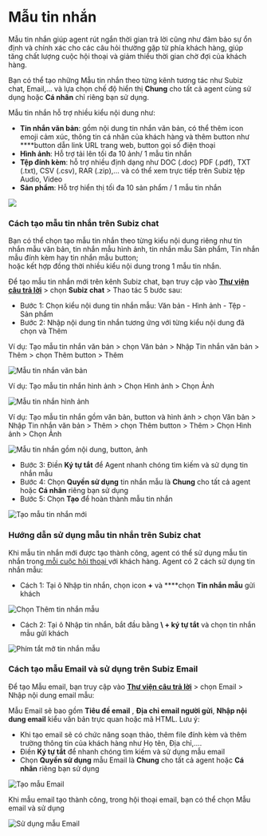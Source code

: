 # Mẫu tin nhắn

Mẫu tin nhắn giúp agent rút ngắn thời gian trả lời cũng như đảm bảo sự ổn định và chính xác cho các câu hỏi thường gặp từ phía khách hàng, giúp tăng chất lượng cuộc hội thoại và giảm thiểu thời gian chờ đợi của khách  hàng.

Bạn có thể tạo những Mẫu tin nhắn theo từng kênh tương tác như Subiz chat, Email,... và lựa chọn chế độ hiển thị **Chung** cho tất cả agent cùng sử dụng hoặc **Cá nhân** chỉ riêng bạn sử dụng.

Mẫu tin nhắn hỗ trợ nhiều kiểu nội dung như:

* **Tin nhắn văn bản**: gồm nội dung tin nhắn văn bản, có thể thêm icon emoji cảm xúc, thông tin cá nhân của khách hàng và thêm button như ****button dẫn link URL trang web, button gọi số điện thoại
* **Hình ảnh**: Hỗ trợ tải lên tối đa 10 ảnh/ 1 mẫu tin nhắn
* **Tệp đính kèm**: hỗ trợ nhiều định dạng như DOC \(.doc\) PDF \(.pdf\), TXT \(.txt\), CSV \(.csv\), RAR \(.zip\),... và có thể xem trực tiếp trên Subiz tệp Audio, Video
* **Sản phẩm**: Hỗ trợ hiển thị  tối đa 10 sản phẩm / 1 mẫu tin nhắn

![](../../.gitbook/assets/library.jpg)

### Cách tạo mẫu tin nhắn trên Subiz chat

Bạn có thể chọn tạo mẫu tin nhắn theo từng kiểu nội dung riêng như tin nhắn mẫu văn bản, tin nhắn mẫu hình ảnh, tin nhắn mẫu Sản phẩm, Tin nhắn mẫu đính kèm hay tin nhắn mẫu button;  
hoặc kết hợp đồng thời nhiều kiểu nội dung trong 1 mẫu tin nhắn.

Để tạo mẫu tin nhắn mới trên kênh Subiz chat, bạn truy cập vào [**Thư viện câu trả lời**](https://app.subiz.com/message-template) &gt; chọn **Subiz chat** &gt; Thao tác 5 bước sau:

* Bước 1: Chọn kiểu nội dung tin nhắn mẫu: Văn bản - Hình ảnh - Tệp - Sản phẩm 
* Bước 2: Nhập nội dung tin nhắn tương ứng với từng kiểu nội dung đã chọn và Thêm

Ví dụ: Tạo  mẫu tin nhắn văn bản &gt; chọn Văn bản &gt; Nhập  Tin nhắn văn bản &gt; Thêm &gt; chọn Thêm button &gt; Thêm

![M&#x1EAB;u tin nh&#x1EAF;n v&#x103;n b&#x1EA3;n](../../.gitbook/assets/button.jpg)

Ví dụ: Tạo mẫu tin nhắn hình ảnh &gt; Chọn Hình ảnh &gt; Chọn Ảnh

![M&#x1EAB;u tin nh&#x1EAF;n h&#xEC;nh &#x1EA3;nh](../../.gitbook/assets/mau-anh.jpg)

Ví dụ: Tạo  mẫu tin nhắn gồm văn bản, button và hình ảnh &gt; chọn Văn bản &gt; Nhập Tin nhắn văn bản &gt; Thêm &gt; chọn Thêm button &gt; Thêm &gt; Chọn Hình ảnh &gt; Chọn Ảnh 

![M&#x1EAB;u tin nh&#x1EAF;n g&#x1ED3;m n&#x1ED9;i dung, button, &#x1EA3;nh](../../.gitbook/assets/mau-anh-button.jpg)

* Bước 3: Điền **Ký tự tắt** để Agent nhanh chóng tìm kiếm và sử dụng tin nhắn mẫu
* Bước 4: Chọn **Quyền sử dụng** tin nhắn mẫu là **Chung** cho tất cả agent hoặc **Cá nhân** riêng bạn sử dụng
* Bước 5: Chọn **Tạo** để hoàn thành mẫu tin nhắn

![T&#x1EA1;o m&#x1EAB;u tin nh&#x1EAF;n m&#x1EDB;i](../../.gitbook/assets/tin-nhan-mau.png)

### Hướng dẫn sử dụng mẫu tin nhắn trên Subiz chat

Khi mẫu tin nhắn mới được tạo thành công, agent có thể sử dụng mẫu tin nhắn trong[ mỗi cuộc hội thoại ](https://app.subiz.com/activities)với khách hàng. Agent có 2 cách sử dụng tin nhắn mẫu:

* Cách 1: Tại ô Nhập tin nhắn, chọn icon **+** và ****chọn **Tin nhắn mẫu** gửi khách

![Ch&#x1ECD;n Th&#xEA;m tin nh&#x1EAF;n m&#x1EAB;u](../../.gitbook/assets/chon-+.png)

* Cách 2: Tại ô Nhập tin nhắn, bắt đầu bằng **\ + ký tự tắt** và chọn tin nhắn mẫu gửi khách

![Ph&#xED;m t&#x1EAF;t m&#x1EDF; tin nh&#x1EAF;n m&#x1EAB;u](../../.gitbook/assets/hi.png)

### Cách tạo mẫu Email và sử dụng trên Subiz Email

Để tạo Mẫu email, bạn truy cập vào [**Thư viện câu trả lời**](https://app.subiz.com/message-template) &gt; chọn Email &gt;  Nhập nội dung email mẫu:

Mẫu Email sẽ bao gồm **Tiêu đề email** , **Địa chỉ email người gửi**, **Nhập nội dung email** kiểu văn bản trực quan hoặc mã HTML.  Lưu ý:

* Khi tạo email sẽ có chức năng soạn thảo, thêm file đính kèm và thêm trường thông tin của khách hàng như Họ tên, Địa chỉ,....
* Điền **Ký tự tắt** để nhanh chóng tìm kiếm và sử dụng mẫu email
* Chọn **Quyền sử dụng** mẫu Email là **Chung** cho tất cả agent hoặc **Cá nhân** riêng bạn sử dụng

![T&#x1EA1;o m&#x1EAB;u Email ](../../.gitbook/assets/email-template.jpg)

Khi mẫu email tạo thành công, trong hội thoại email, bạn có thể chọn Mẫu email và sử dụng

![S&#x1EED; d&#x1EE5;ng m&#x1EAB;u Email](../../.gitbook/assets/mail-moi.jpg)

  
  


